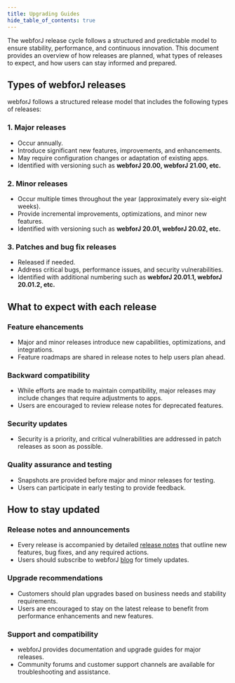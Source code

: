 ```yaml
---
title: Upgrading Guides
hide_table_of_contents: true
---
```


<Head>
  <style>{`
  .container {
    max-width: 65em !important;
  }
  `}</style>
</Head>

The webforJ release cycle follows a structured and predictable model to ensure stability, performance, and continuous innovation. This document provides an overview of how releases are planned, what types of releases to expect, and how users can stay informed and prepared.

## Types of webforJ releases

webforJ follows a structured release model that includes the following types of releases:

### 1. Major releases
- Occur annually.
- Introduce significant new features, improvements, and enhancements.
- May require configuration changes or adaptation of existing apps.
- Identified with versioning such as **webforJ 20.00, webforJ 21.00, etc.**

### 2. Minor releases
- Occur multiple times throughout the year (approximately every six-eight weeks).
- Provide incremental improvements, optimizations, and minor new features.
- Identified with versioning such as **webforJ 20.01, webforJ 20.02, etc.**

### 3. Patches and bug fix releases
- Released if needed.
- Address critical bugs, performance issues, and security vulnerabilities.
- Identified with additional numbering such as **webforJ 20.01.1, webforJ 20.01.2, etc.**

## What to expect with each release

### Feature ehancements
- Major and minor releases introduce new capabilities, optimizations, and integrations.
- Feature roadmaps are shared in release notes to help users plan ahead.

### Backward compatibility
- While efforts are made to maintain compatibility, major releases may include changes that require adjustments to apps.
- Users are encouraged to review release notes for deprecated features.

### Security updates
- Security is a priority, and critical vulnerabilities are addressed in patch releases as soon as possible.

### Quality assurance and testing
- Snapshots are provided before major and minor releases for testing.
- Users can participate in early testing to provide feedback.

## How to stay updated

### Release notes and announcements
- Every release is accompanied by detailed [release notes](https://github.com/webforj/webforj/releases) that outline new features, bug fixes, and any required actions.
- Users should subscribe to webforJ [blog](../../blog) for timely updates.

### Upgrade recommendations
- Customers should plan upgrades based on business needs and stability requirements.
- Users are encouraged to stay on the latest release to benefit from performance enhancements and new features.

### Support and compatibility
- webforJ provides documentation and upgrade guides for major releases.
- Community forums and customer support channels are available for troubleshooting and assistance.

<DocCardList className="topics-section" />